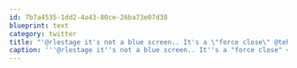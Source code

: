 ```yaml
---
id: 7b7a4535-1dd2-4a43-80ce-26ba73e07d38
blueprint: text
category: twitter
title: "'@rlestage it's not a blue screen.. It's a \"force close\" @tehShane"
caption: '''@rlestage it''s not a blue screen.. It''s a "force close" <span class="username username_linked">@<a href="https://twitter.com/tehShane" title="Shane Lawrence">tehShane</a></span>'
---
```

